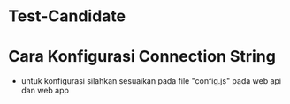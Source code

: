 # Test-Candidate
# Cara Konfigurasi Connection String
- untuk konfigurasi silahkan sesuaikan pada file "config.js" pada web api dan web app
